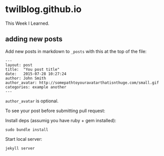 # twilblog.github.io
This Week I Learned.

## adding new posts

Add new posts in markdown to `_posts` with this at the top of the file:

    ---
    layout: post
    title:  "You post title"
    date:   2015-07-28 10:27:24
    author: John Smith
    author_avatar: http://somepathtoyouravatarthatisnthuge.com/small.gif
    categories: example another
    ---
    
`author_avatar` is optional.


To see your post before submitting pull request:

Install deps (assumig you have ruby + gem installed):

    sudo bundle install

Start local server:

    jekyll server
